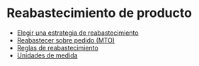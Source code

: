 # Reabastecimiento de producto

  * [Elegir una estrategia de reabastecimiento](product_replenishment/strategies)
  * [Reabastecer sobre pedido (MTO)](product_replenishment/mto)
  * [Reglas de reabastecimiento](product_replenishment/reordering_rules)
  * [Unidades de medida](product_replenishment/uom)

